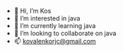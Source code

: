 - 👋 Hi, I’m Kos
- 👀 I’m interested in java
- 🌱 I’m currently learning java
- 💞️ I’m looking to collaborate on java
- 📫 kovalenkorjc@gmail.com

<!---
Kosinfernal/Kosinfernal is a ✨ special ✨ repository because its `README.md` (this file) appears on your GitHub profile.
You can click the Preview link to take a look at your changes.
--->
